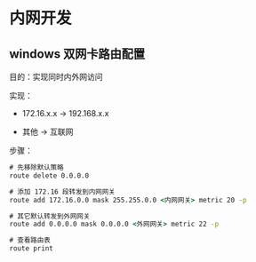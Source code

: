 # 内网开发

## windows 双网卡路由配置

目的：实现同时内外网访问

实现：

- 172.16.x.x -> 192.168.x.x

- 其他 -> 互联网

步骤：

```cmd
# 先移除默认策略
route delete 0.0.0.0

# 添加 172.16 段转发到内网网关
route add 172.16.0.0 mask 255.255.0.0 <内网网关> metric 20 -p

# 其它默认转发到外网网关
route add 0.0.0.0 mask 0.0.0.0 <外网网关> metric 22 -p

# 查看路由表
route print
```